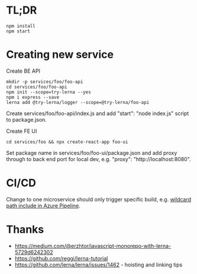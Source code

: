 # TL;DR

    npm install
    npm start 

# Creating new service

Create BE API

    mkdir -p services/foo/foo-api
    cd services/foo/foo-api
    npm init --scope=try-lerna --yes
    npm i express --save
    lerna add @try-lerna/logger --scope=@try-lerna/foo-api

Create services/foo/foo-api/index.js and add "start": "node index.js" script to package.json.

Create FE UI

    cd services/foo && npx create-react-app foo-ui
    
Set package name in services/foo/foo-ui/package.json and add proxy through to back end port for
local dev, e.g. "proxy": "http://localhost:8080".

# CI/CD

Change to one microservice should only trigger specific build, e.g. 
[wildcard path include in Azure Pipeline](https://docs.microsoft.com/en-us/azure/devops/pipelines/build/triggers?view=azure-devops&tabs=yaml#paths).

# Thanks

* https://medium.com/@erzhtor/javascript-monorepo-with-lerna-5729d6242302
* https://github.com/reggi/lerna-tutorial
* https://github.com/lerna/lerna/issues/1462 - hoisting and linking tips